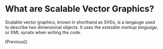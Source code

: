 # What are Scalable Vector Graphics?

Scalable vector graphics, known in shorthand as SVGs, is a langauge used to describe two dimensional objects. It uses the *extesible markup language*, or XML synatx when writing the code.

[Previous](
